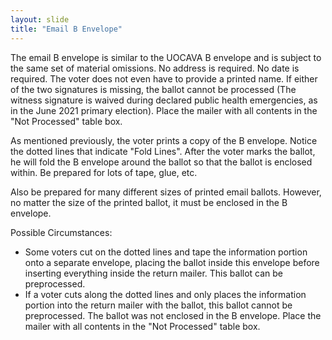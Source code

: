 ```yaml
---
layout: slide
title: "Email B Envelope"
---
```


The email B envelope is similar to the UOCAVA B envelope and is subject to the same set of material omissions.  No address is required.  No date is required.  The voter does not even have to provide a printed name.  If either of the two signatures is missing, the ballot cannot be processed (The witness signature is waived during declared public health emergencies, as in the June 2021 primary election).  Place the mailer with all contents in the "Not Processed" table box.  

As mentioned previously, the voter prints a copy of the B envelope.  Notice the dotted lines that indicate "Fold Lines".   After the voter marks the ballot, he will fold the B envelope around the ballot so that the ballot is enclosed within.  Be prepared for lots of tape, glue, etc.

Also be prepared for many different sizes of printed email ballots.  However, no matter the size of the printed ballot, it must be enclosed in the B envelope. 

Possible Circumstances:
*  Some voters cut on the dotted lines and tape the information portion onto a separate envelope, placing the ballot inside this envelope before inserting everything inside the return mailer.  This ballot can be preprocessed.
*  If a voter cuts along the dotted lines and only places the information portion into the return mailer with the ballot, this ballot cannot be preprocessed.  The ballot was not enclosed in the B envelope.  Place the mailer with all contents in the "Not Processed" table box.
